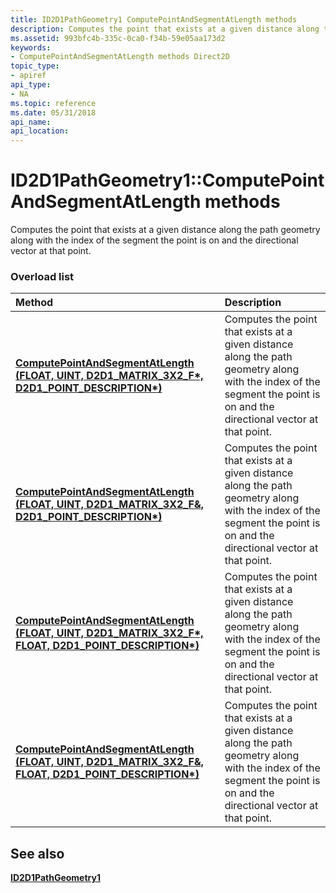 ```yaml
---
title: ID2D1PathGeometry1 ComputePointAndSegmentAtLength methods
description: Computes the point that exists at a given distance along the path geometry along with the index of the segment the point is on and the directional vector at that point.
ms.assetid: 993bfc4b-335c-0ca0-f34b-59e05aa173d2
keywords:
- ComputePointAndSegmentAtLength methods Direct2D
topic_type:
- apiref
api_type:
- NA
ms.topic: reference
ms.date: 05/31/2018
api_name: 
api_location: 
---
```


# ID2D1PathGeometry1::ComputePointAndSegmentAtLength methods

Computes the point that exists at a given distance along the path geometry along with the index of the segment the point is on and the directional vector at that point.

### Overload list



| Method                                                                                                                                                                | Description                                                                                                                                                                         |
|:----------------------------------------------------------------------------------------------------------------------------------------------------------------------|:------------------------------------------------------------------------------------------------------------------------------------------------------------------------------------|
| [**ComputePointAndSegmentAtLength (FLOAT, UINT, D2D1\_MATRIX\_3X2\_F\*, D2D1\_POINT\_DESCRIPTION\*)**](https://msdn.microsoft.com/library/Dn900455(v=VS.85).aspx)       | Computes the point that exists at a given distance along the path geometry along with the index of the segment the point is on and the directional vector at that point.<br/> |
| [**ComputePointAndSegmentAtLength (FLOAT, UINT, D2D1\_MATRIX\_3X2\_F&, D2D1\_POINT\_DESCRIPTION\*)**](https://msdn.microsoft.com/library/Dn900456(v=VS.85).aspx)        | Computes the point that exists at a given distance along the path geometry along with the index of the segment the point is on and the directional vector at that point.<br/> |
| [**ComputePointAndSegmentAtLength (FLOAT, UINT, D2D1\_MATRIX\_3X2\_F\*, FLOAT, D2D1\_POINT\_DESCRIPTION\*)**](https://msdn.microsoft.com/library/Hh446851(v=VS.85).aspx)  | Computes the point that exists at a given distance along the path geometry along with the index of the segment the point is on and the directional vector at that point.<br/> |
| [**ComputePointAndSegmentAtLength (FLOAT, UINT, D2D1\_MATRIX\_3X2\_F&, FLOAT, D2D1\_POINT\_DESCRIPTION\*)**](https://msdn.microsoft.com/library/Dn900454(v=VS.85).aspx) | Computes the point that exists at a given distance along the path geometry along with the index of the segment the point is on and the directional vector at that point.<br/> |



## See also

<dl> <dt>

[**ID2D1PathGeometry1**](https://msdn.microsoft.com/library/Hh446826(v=VS.85).aspx)
</dt> </dl>

 

 





